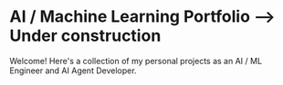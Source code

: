 # AI / Machine Learning Portfolio --> Under construction 
Welcome! Here's a collection of my personal projects as an AI / ML Engineer and AI Agent Developer. 
